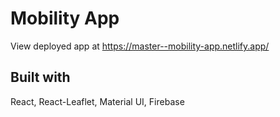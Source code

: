 # Mobility App

View deployed app at https://master--mobility-app.netlify.app/

## Built with

React, React-Leaflet, Material UI, Firebase



